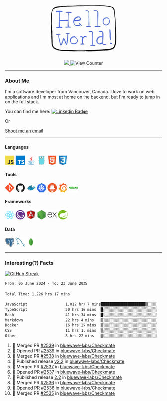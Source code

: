 <div align="center">
    <img src="./img/hello_world.webp" height="200px" width="">
    <div>
        <a href="https://www.linkedin.com/in/ajhollid">
            <img src="https://img.shields.io/badge/LinkedIn-blue"/>
        </a>
        <img src="https://komarev.com/ghpvc/?username=ajhollid&color=yellow" alt="View Counter">
    </div>
</div>

---

### About Me

I'm a software developer from Vancouver, Canada. I love to work on web applications and I'm most at home on the backend, but I'm ready to jump in on the full stack.

You can find me here: [![Linkedin Badge](https://img.shields.io/badge/-ajhollid-blue?style=flat&logo=Linkedin&logoColor=white)](https://www.linkedin.com/in/ajhollid)

Or

[Shoot me an email](mailto:ajhollid@gmail.com)

---

#### Languages

<div>
    <img src="./img/devicons/javascript-original.svg" width=30 height=30 alt="JavaScript">
    <img src="/img/devicons/typescript-original.svg" width=30 height=30 alt="TypeScript">
    <img src="./img/devicons/java-original.svg" width=30 height=30 alt="Java">
    <img src="./img/devicons/go-original.svg" width=30 height=30 alt="Golang">
    <img src="./img/devicons/html5-original.svg" width=30 height=30 alt="HTML 5">
    <img src="./img/devicons/css3-original.svg" width=30 height=30 alt="CSS 3">
</div>

#### Tools

<div>
    <img src="./img/devicons/git-original.svg" width=30 height=30 alt="Git">
    <img src="./img/devicons/github-original.svg" width=30 height=30 alt="Github">
    <img src="./img/devicons/docker-original.svg" width=30 
    height=30 alt="Docker">
    <img src="./img/devicons/kubernetes-original.svg" width=30 height=30 alt="K8">
    <img src="./img/devicons/prometheus-original.svg" width=30 height=30 alt="Prometheus">
    <img src="./img/devicons/grafana-original.svg" width=30 height=30 alt="Grafana">
    <img src="./img/devicons/nginx-original.svg" width=30 height=30 alt="Nginx">
</div>

#### Frameworks

<div>
    <img src="./img/devicons/react-original.svg" width=30 height=30 alt="React">
    <img src="./img/devicons/gatsby-original.svg" width=30 height=30 alt="Gatsby">
    <img src="./img/devicons/angularjs-original.svg" width=30 height=30 alt="AngularJS">
    <img src="./img/devicons/nodejs-original.svg" width=30 height=30 alt="NodeJS">
    <img src="./img/devicons/express-original.svg" width=30 height=30 alt="Express">
    <img src="./img/devicons/spring-original.svg" width=30 height=30 alt="Spring">
</div>

#### Data

<div>
    <img src="./img/devicons/postgresql-original.svg" width=30 height=30 alt="Postgresql">
    <img src="./img/devicons/mysql-original.svg" width=30 height=30 alt="Mysql">
    <img src="./img/devicons/mongodb-original.svg" width=30 height=30 alt="MongoDB">
</div>

---

### Interesting(?) Facts

[![GitHub Streak](http://github-readme-streak-stats.herokuapp.com?user=ajhollid)](https://git.io/streak-stats)

 <!--START_SECTION:waka-->

```txt
From: 05 June 2024 - To: 23 June 2025

Total Time: 1,226 hrs 17 mins

JavaScript                 1,012 hrs 7 mins████████████████████▒░░░░   81.98 %
TypeScript                 50 hrs 16 mins  █░░░░░░░░░░░░░░░░░░░░░░░░   04.07 %
Bash                       41 hrs 38 mins  █░░░░░░░░░░░░░░░░░░░░░░░░   03.37 %
Markdown                   22 hrs 4 mins   ▒░░░░░░░░░░░░░░░░░░░░░░░░   01.79 %
Docker                     16 hrs 25 mins  ▒░░░░░░░░░░░░░░░░░░░░░░░░   01.33 %
CSS                        11 hrs 11 mins  ▒░░░░░░░░░░░░░░░░░░░░░░░░   00.91 %
Other                      8 hrs 22 mins   ▒░░░░░░░░░░░░░░░░░░░░░░░░   00.68 %
```

<!--END_SECTION:waka-->


<!--START_SECTION:activity-->
1. 🎉 Merged PR [#2539](https://github.com/bluewave-labs/Checkmate/pull/2539) in [bluewave-labs/Checkmate](https://github.com/bluewave-labs/Checkmate)
2. 💪 Opened PR [#2539](https://github.com/bluewave-labs/Checkmate/pull/2539) in [bluewave-labs/Checkmate](https://github.com/bluewave-labs/Checkmate)
3. 🎉 Merged PR [#2538](https://github.com/bluewave-labs/Checkmate/pull/2538) in [bluewave-labs/Checkmate](https://github.com/bluewave-labs/Checkmate)
4. 🚀 Published release [v2.2](https://github.com/bluewave-labs/Checkmate/releases/tag/v2.2) in [bluewave-labs/Checkmate](https://github.com/bluewave-labs/Checkmate)
5. 🎉 Merged PR [#2537](https://github.com/bluewave-labs/Checkmate/pull/2537) in [bluewave-labs/Checkmate](https://github.com/bluewave-labs/Checkmate)
6. 💪 Opened PR [#2537](https://github.com/bluewave-labs/Checkmate/pull/2537) in [bluewave-labs/Checkmate](https://github.com/bluewave-labs/Checkmate)
7. 🚀 Published release [2.2](https://github.com/bluewave-labs/Checkmate/releases/tag/2.2) in [bluewave-labs/Checkmate](https://github.com/bluewave-labs/Checkmate)
8. 🎉 Merged PR [#2536](https://github.com/bluewave-labs/Checkmate/pull/2536) in [bluewave-labs/Checkmate](https://github.com/bluewave-labs/Checkmate)
9. 💪 Opened PR [#2536](https://github.com/bluewave-labs/Checkmate/pull/2536) in [bluewave-labs/Checkmate](https://github.com/bluewave-labs/Checkmate)
10. 🎉 Merged PR [#2535](https://github.com/bluewave-labs/Checkmate/pull/2535) in [bluewave-labs/Checkmate](https://github.com/bluewave-labs/Checkmate)
<!--END_SECTION:activity-->
